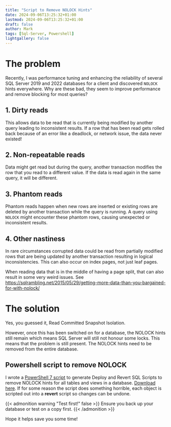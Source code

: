 ```yaml
---
title: "Script to Remove NOLOCK Hints"
date: 2024-09-06T13:25:32+01:00
lastmod: 2024-09-06T13:25:32+01:00
draft: false
author: Mark
tags: [Sql-Server, Powershell]
lightgallery: false
---
```


# The problem

Recently, I was performance tuning and enhancing the reliability of several SQL Server 2019 and 2022 databases for a client and discovered `NOLOCK` hints everywhere. Why are these bad, they seem to improve performance and remove blocking for most queries?

## 1. Dirty reads

This allows data to be read that is currently being modified by another query leading to inconsistent results. If a row that has been read gets rolled back because of an error like a deadlock, or network issue, the data never existed!

## 2. Non-repeatable reads

Data might get read but during the query, another transaction modifies the row that you read to a different value. If the data is read again in the same query, it will be different.

## 3. Phantom reads

Phantom reads happen when new rows are inserted or existing rows are deleted by another transaction while the query is running. A query using `NOLOCK` might encounter these phantom rows, causing unexpected or inconsistent results.

## 4. Other nastiness

In rare circumstances corrupted data could be read from partially modified rows that are being updated by another transaction resulting in logical inconsistencies. This can also occur on index pages, not just leaf pages.

When reading data that is in the middle of having a page split, that can also result in some very weird issues. See https://sqlrambling.net/2015/05/29/getting-more-data-than-you-bargained-for-with-nolock/

# The solution

Yes, you guessed it, Read Committed Snapshot Isolation.

However, once this has been switched on for a database, the NOLOCK hints still remain which means SQL Server will still not honour some locks. This means that the problem is still present. The NOLOCK hints need to be removed from the entire database.

## Powershell script to remove NOLOCK

I wrote a [PowerShell 7 script](https://github.com/markallisongit/Scripts/blob/main/PowerShell/GenerateNOLOCKRemovalScripts.ps1)
 to generate Deploy and Revert SQL Scripts to remove NOLOCK hints for all tables and views in a database. [Download here](https://github.com/markallisongit/Scripts/blob/main/PowerShell/GenerateNOLOCKRemovalScripts.ps1). If for some reason the script does something horrible, each object is scripted out into a **revert** script so changes can be undone.

{{< admonition warning "Test first!" false >}}
Ensure you back up your database or test on a copy first.
{{< /admonition >}}

Hope it helps save you some time!